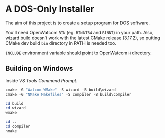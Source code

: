 A DOS-Only Installer
===================

The aim of this project is to create a setup program for DOS software.

You'll need OpenWatcom `BIN` (eg. `BINNT64` and `BINNT`) in your path. Also, wizard build doesn't work with the latest CMake release (3.17.2), so putting CMake dev build `bin` directory in PATH is needed too.

`INCLUDE` environment variable should point to OpenWatcom `H` directory.

Building on Windows
------------------
Inside *VS Tools Command Prompt*.

```powershell
cmake -G "Watcom WMake" -S wizard -B build\wizard
cmake -G "NMake Makefiles" -S compiler -B build\compiler

cd build
cd wizard
wmake

cd ..
cd compiler
nmake
```
